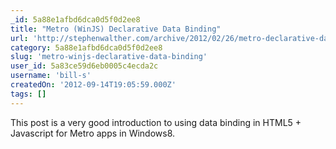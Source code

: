 ```yaml
---
_id: 5a88e1afbd6dca0d5f0d2ee8
title: "Metro (WinJS) Declarative Data Binding"
url: 'http://stephenwalther.com/archive/2012/02/26/metro-declarative-data-binding.aspx'
category: 5a88e1afbd6dca0d5f0d2ee8
slug: 'metro-winjs-declarative-data-binding'
user_id: 5a83ce59d6eb0005c4ecda2c
username: 'bill-s'
createdOn: '2012-09-14T19:05:59.000Z'
tags: []
---
```


This post is a very good introduction to using data binding in HTML5 + Javascript for Metro apps in Windows8.
